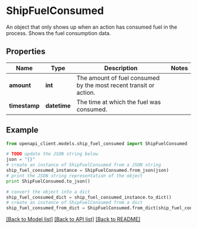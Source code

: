 # ShipFuelConsumed

An object that only shows up when an action has consumed fuel in the process. Shows the fuel consumption data.

## Properties
Name | Type | Description | Notes
------------ | ------------- | ------------- | -------------
**amount** | **int** | The amount of fuel consumed by the most recent transit or action. | 
**timestamp** | **datetime** | The time at which the fuel was consumed. | 

## Example

```python
from openapi_client.models.ship_fuel_consumed import ShipFuelConsumed

# TODO update the JSON string below
json = "{}"
# create an instance of ShipFuelConsumed from a JSON string
ship_fuel_consumed_instance = ShipFuelConsumed.from_json(json)
# print the JSON string representation of the object
print ShipFuelConsumed.to_json()

# convert the object into a dict
ship_fuel_consumed_dict = ship_fuel_consumed_instance.to_dict()
# create an instance of ShipFuelConsumed from a dict
ship_fuel_consumed_from_dict = ShipFuelConsumed.from_dict(ship_fuel_consumed_dict)
```
[[Back to Model list]](../README.md#documentation-for-models) [[Back to API list]](../README.md#documentation-for-api-endpoints) [[Back to README]](../README.md)


